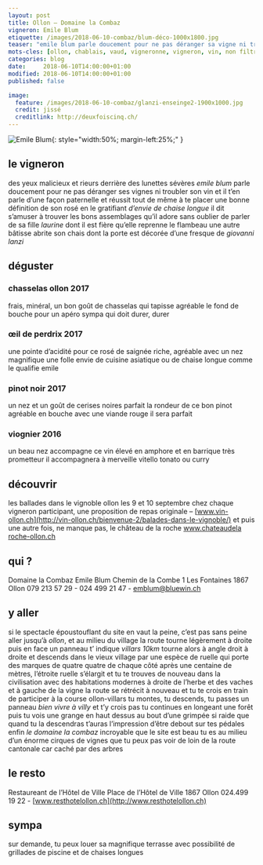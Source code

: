 ```yaml
---
layout: post
title: Ollon — Domaine la Combaz
vigneron: Emile Blum
etiquette: /images/2018-06-10-combaz/blum-déco-1000x1800.jpg
teaser: "emile blum parle doucement pour ne pas déranger sa vigne ni troubler son vin "
mots-cles: [ollon, chablais, vaud, vigneronne, vigneron, vin, non filtré, cépage, cave, bouteille, terroir, degustation, 5dl, 7dl, 50cl, 70cl, 75cl]
categories: blog
date:     2018-06-10T14:00:00+01:00
modified: 2018-06-10T14:00:00+01:00
published: false

image:
  feature: /images/2018-06-10-combaz/glanzi-enseinge2-1900x1000.jpg
  credit: jissé
  creditlink: http://deuxfoiscinq.ch/
---
```


![Emile Blum][i1]{: style="width:50%; margin-left:25%;" }

[i1]: ../../images/2018-06-10-combaz/blum-vigneron2-1000x1800.jpg

## le vigneron
des yeux malicieux et rieurs derrière des lunettes sévères *emile blum* parle doucement pour ne pas déranger ses vignes ni troubler son vin
et il t’en parle d’une façon paternelle et réussit tout de même à te placer une bonne définition de son rosé en le gratifiant *d’envie de chaise longue*
il dit s’amuser à trouver les bons assemblages qu’il adore sans oublier de parler de sa fille *laurine* dont il est fière qu’elle reprenne le flambeau
une autre bâtisse abrite son chais dont la porte est décorée d’une fresque de *giovanni lanzi*

## déguster
### chasselas ollon 2017
frais, minéral, un bon goût de chasselas qui tapisse agréable le fond de bouche
pour un apéro sympa qui doit durer, durer

### œil de perdrix 2017
une pointe d’acidité pour ce rosé de saignée riche, agréable avec un nez magnifique
une folle envie de cuisine asiatique ou de chaise longue comme le qualifie emile

### pinot noir 2017
un nez et un goût de cerises noires parfait la rondeur de ce bon pinot
agréable en bouche
avec une viande rouge il sera parfait

### viognier 2016
un beau nez accompagne ce vin élevé en amphore et en barrique
très prometteur il accompagnera à merveille vitello tonato ou curry

## découvrir
les ballades dans le vignoble ollon les 9 et 10 septembre
chez chaque vigneron participant, une proposition de repas originale – [www.vin-ollon.ch](http://vin-ollon.ch/bienvenue-2/balades-dans-le-vignoble/)
et puis une autre fois, ne manque pas, le château de la roche [www.chateaudela roche-ollon.ch](http://chateau-ollon.ch)

## qui ?
Domaine la Combaz
Emile Blum
Chemin de la Combe 1
Les Fontaines
1867 Ollon
079 213 57 29 - 024 499 21 47  - [emblum@bluewin.ch](mailto:emblum@bluewin.ch)

## y aller
si le spectacle époustouflant du site en vaut la peine, c’est pas sans peine
aller jusqu’à *ollon*, et au milieu du village la route tourne légèrement à droite
puis en face un panneau t’ indique *villars 10km* tourne alors à angle droit à droite et descends dans le vieux village par une espèce de ruelle qui porte des marques de quatre quatre de chaque côté
après une centaine de mètres, l’étroite ruelle s’élargit et tu te trouves de nouveau dans la civilisation avec des habitations modernes
à droite de l’herbe et des vaches et à gauche de la vigne
la route se rétrécit à nouveau et tu te crois en train de participer à la course ollon-villars
tu montes, tu descends, tu passes un panneau *bien vivre à villy* et t’y crois pas
tu continues en longeant une forêt puis tu vois une grange en haut dessus au bout d’une grimpée si raide que quand tu la descendras t’auras l’impression d’être debout sur tes pédales
enfin *le domaine la combaz*
incroyable que le site est beau tu es au milieu d’un énorme cirques de vignes que tu peux pas voir de loin de la route cantonale car caché par des arbres

## le resto
Restaureant de l’Hôtel de Ville
Place de l’Hôtel de Ville
1867 Ollon
024.499 19 22 - [www.resthotelollon.ch](http://www.resthotelollon.ch)


## sympa
sur demande, tu peux louer sa magnifique terrasse avec possibilité de grillades de piscine et de chaises longues

